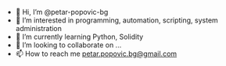 - 👋 Hi, I’m @petar-popovic-bg
- 👀 I’m interested in programming, automation, scripting, system administration
- 🌱 I’m currently learning Python, Solidity
- 💞️ I’m looking to collaborate on ...
- 📫 How to reach me petar.popovic.bg@gmail.com

<!---
petar-popovic-bg/petar-popovic-bg is a ✨ special ✨ repository because its `README.md` (this file) appears on your GitHub profile.
You can click the Preview link to take a look at your changes.
--->
